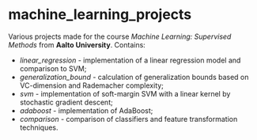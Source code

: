 # machine_learning_projects
Various projects made for the course *Machine Learning: Supervised Methods* from **Aalto University**. Contains:
- *linear_regression* - implementation of a linear regression model and comparison to SVM;
- *generalization_bound* - calculation of generalization bounds based on VC-dimension and Rademacher complexity;
- *svm* - implementation of soft-margin SVM with a linear kernel by stochastic gradient descent;
- *adaboost* - implementation of AdaBoost;
- *comparison* - comparison of classifiers and feature transformation techniques.